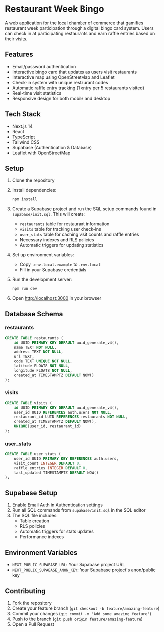 # Restaurant Week Bingo

A web application for the local chamber of commerce that gamifies restaurant week participation through a digital bingo card system. Users can check in at participating restaurants and earn raffle entries based on their visits.

## Features

- Email/password authentication
- Interactive bingo card that updates as users visit restaurants
- Interactive map using OpenStreetMap and Leaflet
- Check-in system with unique restaurant codes
- Automatic raffle entry tracking (1 entry per 5 restaurants visited)
- Real-time visit statistics
- Responsive design for both mobile and desktop

## Tech Stack

- Next.js 14
- React
- TypeScript
- Tailwind CSS
- Supabase (Authentication & Database)
- Leaflet with OpenStreetMap

## Setup

1. Clone the repository
2. Install dependencies:
   ```bash
   npm install
   ```

3. Create a Supabase project and run the SQL setup commands found in `supabase/init.sql`. This will create:
   - `restaurants` table for restaurant information
   - `visits` table for tracking user check-ins
   - `user_stats` table for caching visit counts and raffle entries
   - Necessary indexes and RLS policies
   - Automatic triggers for updating statistics

4. Set up environment variables:
   - Copy `.env.local.example` to `.env.local`
   - Fill in your Supabase credentials

5. Run the development server:
   ```bash
   npm run dev
   ```

6. Open [http://localhost:3000](http://localhost:3000) in your browser

## Database Schema

### restaurants
```sql
CREATE TABLE restaurants (
    id UUID PRIMARY KEY DEFAULT uuid_generate_v4(),
    name TEXT NOT NULL,
    address TEXT NOT NULL,
    url TEXT,
    code TEXT UNIQUE NOT NULL,
    latitude FLOAT8 NOT NULL,
    longitude FLOAT8 NOT NULL,
    created_at TIMESTAMPTZ DEFAULT NOW()
);
```

### visits
```sql
CREATE TABLE visits (
    id UUID PRIMARY KEY DEFAULT uuid_generate_v4(),
    user_id UUID REFERENCES auth.users NOT NULL,
    restaurant_id UUID REFERENCES restaurants NOT NULL,
    created_at TIMESTAMPTZ DEFAULT NOW(),
    UNIQUE(user_id, restaurant_id)
);
```

### user_stats
```sql
CREATE TABLE user_stats (
    user_id UUID PRIMARY KEY REFERENCES auth.users,
    visit_count INTEGER DEFAULT 0,
    raffle_entries INTEGER DEFAULT 0,
    last_updated TIMESTAMPTZ DEFAULT NOW()
);
```

## Supabase Setup

1. Enable Email Auth in Authentication settings
2. Run all SQL commands from `supabase/init.sql` in the SQL editor
3. The SQL file includes:
   - Table creation
   - RLS policies
   - Automatic triggers for stats updates
   - Performance indexes

## Environment Variables

- `NEXT_PUBLIC_SUPABASE_URL`: Your Supabase project URL
- `NEXT_PUBLIC_SUPABASE_ANON_KEY`: Your Supabase project's anon/public key

## Contributing

1. Fork the repository
2. Create your feature branch (`git checkout -b feature/amazing-feature`)
3. Commit your changes (`git commit -m 'Add some amazing feature'`)
4. Push to the branch (`git push origin feature/amazing-feature`)
5. Open a Pull Request
